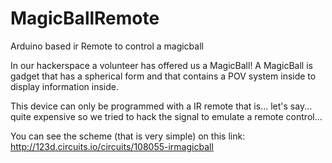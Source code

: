 MagicBallRemote
===============

Arduino based ir Remote to control a magicball

In our hackerspace a volunteer has offered us a MagicBall!
A MagicBall is gadget that has a spherical form and that contains a POV system inside to display information inside.

This device can only be programmed with a IR remote that is... let's say... quite expensive so we tried to hack the signal
to emulate a remote control... 

You can see the scheme (that is very simple) on this link: http://123d.circuits.io/circuits/108055-irmagicball


